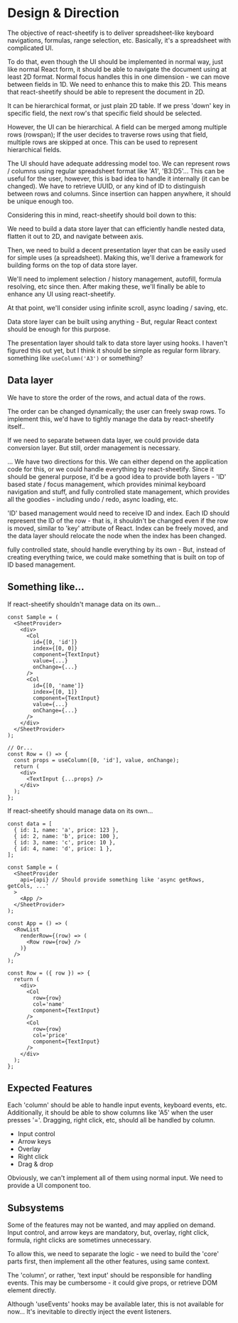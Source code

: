 # Design & Direction
The objective of react-sheetify is to deliver spreadsheet-like keyboard
navigations, formulas, range selection, etc. Basically, it's a spreadsheet with
complicated UI.

To do that, even though the UI should be implemented in normal way, just
like normal React form, it should be able to navigate the document using at
least 2D format. Normal focus handles this in one dimension - we can move
between fields in 1D. We need to enhance this to make this 2D. This means that
react-sheetify should be able to represent the document in 2D.

It can be hierarchical format, or just plain 2D table. If we press 'down' key
in specific field, the next row's that specific field should be selected.

However, the UI can be hierarchical. A field can be merged among multiple
rows (rowspan); If the user decides to traverse rows using that field, multiple
rows are skipped at once. This can be used to represent hierarchical fields.

The UI should have adequate addressing model too. We can represent rows / 
columns using regular spreadsheet format like 'A1', 'B3:D5'... This can be
useful for the user, however, this is bad idea to handle it internally (it can
be changed). We have to retrieve UUID, or any kind of ID to distinguish
between rows and columns. Since insertion can happen anywhere, it should be
unique enough too.

Considering this in mind, react-sheetify should boil down to this:

We need to build a data store layer that can efficiently handle nested data,
flatten it out to 2D, and navigate between axis.

Then, we need to build a decent presentation layer that can be easily
used for simple uses (a spreadsheet). Making this, we'll derive a framework
for building forms on the top of data store layer.

We'll need to implement selection / history management, autofill, formula
resolving, etc since then. After making these, we'll finally be able to enhance
any UI using react-sheetify.

At that point, we'll consider using infinite scroll, async loading / saving,
etc.

Data store layer can be built using anything - But, regular React context
should be enough for this purpose.

The presentation layer should talk to data store layer using hooks. I haven't
figured this out yet, but I think it should be simple as regular form library.
something like `useColumn('A3')` or something?

## Data layer
We have to store the order of the rows, and actual data of the rows.

The order can be changed dynamically; the user can freely swap rows. To
implement this, we'd have to tightly manage the data by react-sheetify itself..

If we need to separate between data layer, we could provide data conversion
layer. But still, order management is necessary.

... We have two directions for this. We can either depend on the application
code for this, or we could handle everything by react-sheetify. Since it should
be general purpose, it'd be a good idea to provide both layers - 'ID' based
state / focus management, which provides minimal keyboard navigation and
stuff, and fully controlled state management, which provides all the goodies -
including undo / redo, async loading, etc.

'ID' based management would need to receive ID and index. Each ID should
represent the ID of the row - that is, it shouldn't be changed even if the
row is moved, similar to 'key' attribute of React.
Index can be freely moved, and the data layer should relocate the node when
the index has been changed.

fully controlled state, should handle everything by its own - But, instead of
creating everything twice, we could make something that is built on top of
ID based management.

## Something like...

If react-sheetify shouldn't manage data on its own...

```tsx
const Sample = (
  <SheetProvider>
    <div>
      <Col
        id={[0, 'id']}
        index={[0, 0]}
        component={TextInput}
        value={...}
        onChange={...}
      />
      <Col
        id={[0, 'name']}
        index={[0, 1]}
        component={TextInput}
        value={...}
        onChange={...}
      />
    </div>
  </SheetProvider>
);

// Or...
const Row = () => {
  const props = useColumn([0, 'id'], value, onChange);
  return (
    <div>
      <TextInput {...props} />
    </div>
  );
};
```

If react-sheetify should manage data on its own...

```tsx
const data = [
  { id: 1, name: 'a', price: 123 },
  { id: 2, name: 'b', price: 100 },
  { id: 3, name: 'c', price: 10 },
  { id: 4, name: 'd', price: 1 },
];

const Sample = (
  <SheetProvider
    api={api} // Should provide something like 'async getRows, getCols, ...'
  >
    <App />
  </SheetProvider>
);

const App = () => (
  <RowList
    renderRow={(row) => (
      <Row row={row} />
    )}
  />
);

const Row = ({ row }) => {
  return (
    <div>
      <Col
        row={row}
        col='name'
        component={TextInput}
      />
      <Col
        row={row}
        col='price'
        component={TextInput}
      />
    </div>
  );
};
```

## Expected Features
Each 'column' should be able to handle input events, keyboard events, etc.
Additionally, it should be able to show columns like 'A5' when the user
presses '='. Dragging, right click, etc, should all be handled by column.

- Input control
- Arrow keys
- Overlay
- Right click
- Drag & drop

Obviously, we can't implement all of them using normal input. We need to
provide a UI component too.

## Subsystems
Some of the features may not be wanted, and may applied on demand.
Input control, and arrow keys are mandatory, but, overlay, right click, formula,
right clicks are sometimes unnecessary.

To allow this, we need to separate the logic - we need to build the 'core' parts
first, then implement all the other features, using same context.

The 'column', or rather, 'text input' should be responsible for handling events.
This may be cumbersome - it could give props, or retrieve DOM element directly.

Although 'useEvents' hooks may be available later, this is not available for
now... It's inevitable to directly inject the event listeners.
